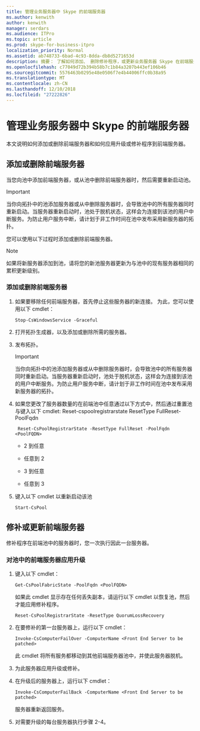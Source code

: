 ```yaml
---
title: 管理业务服务器中 Skype 的前端服务器
ms.author: kenwith
author: kenwith
manager: serdars
ms.audience: ITPro
ms.topic: article
ms.prod: skype-for-business-itpro
localization_priority: Normal
ms.assetid: ab748733-6bad-4c93-8dda-db8d5271653d
description: 摘要： 了解如何添加、 删除修补程序，或更新业务服务器 Skype 在前端服务器。
ms.openlocfilehash: c77049d72b394b58b7c1b84a3207b443ef106b46
ms.sourcegitcommit: 5576463b0295e48e0506f7e4b44006ffc0b38a95
ms.translationtype: MT
ms.contentlocale: zh-CN
ms.lasthandoff: 12/10/2018
ms.locfileid: "27222826"
---
```

# <a name="manage-front-end-servers-in-skype-for-business-server"></a>管理业务服务器中 Skype 的前端服务器
 
本文说明如何添加或删除前端服务器和如何应用升级或修补程序到前端服务器。

## <a name="add-or-remove-front-end-servers"></a>添加或删除前端服务器
  
当您向池中添加前端服务器，或从池中删除前端服务器时，然后需要重新启动池。 
  
> [!IMPORTANT]
> 当你向拓扑中的池添加服务器或从中删除服务器时，会导致池中的所有服务器同时重新启动。当服务器重新启动时，池处于脱机状态，这样会为连接到该池的用户中断服务。为防止用户服务中断，请计划于非工作时间在池中发布采用新服务器的拓扑。 
  
您可以使用以下过程时添加或删除前端服务器。
  
> [!NOTE]
> 如果将新服务器添加到池，请将您的新池服务器更新为与池中的现有服务器相同的累积更新级别。 
  
### <a name="to-add-or-remove-front-end-servers"></a>添加或删除前端服务器

1. 如果要移除任何前端服务器，首先停止这些服务器的新连接。 为此，您可以使用以下 cmdlet：
    
   ```
   Stop-CsWindowsService -Graceful
   ```

2. 打开拓扑生成器，以及添加或删除所需的服务器。 
    
3. 发布拓扑。
    
    > [!IMPORTANT]
    > 当你向拓扑中的池添加服务器或从中删除服务器时，会导致池中的所有服务器同时重新启动。当服务器重新启动时，池处于脱机状态，这样会为连接到该池的用户中断服务。为防止用户服务中断，请计划于非工作时间在池中发布采用新服务器的拓扑。 
  
4. 如果您更改了服务器数量的在前端池中任意通过以下方式中，然后通过重置池与键入以下 cmdlet: Reset-cspoolregistrarstate ResetType FullReset-PoolFqdn 
    
   ```
    Reset-CsPoolRegistrarState -ResetType FullReset -PoolFqdn  <PoolFQDN>
   ```

     - 2 到任意
    
     - 任意到 2
    
     - 3 到任意
    
     - 任意到 3
    
5. 键入以下 cmdlet 以重新启动该池
    
   ```
   Start-CsPool
   ```

## <a name="patch-or-update-front-end-servers"></a>修补或更新前端服务器

修补程序在前端池中的服务器时，您一次执行因此一台服务器。 
  
### <a name="to-apply-an-upgrade-to-the-front-end-servers-in-a-pool"></a>对池中的前端服务器应用升级

1. 键入以下 cmdlet：
    
   ```
   Get-CsPoolFabricState -PoolFqdn <PoolFQDN>
   ```

     如果此 cmdlet 显示存在任何丢失副本，请运行以下 cmdlet 以恢复池，然后才能应用修补程序。
    
   ```
   Reset-CsPoolRegistrarState -ResetType QuorumLossRecovery
   ```

2. 在要修补的第一台服务器上，运行以下 cmdlet：
    
   ```
   Invoke-CsComputerFailOver -ComputerName <Front End Server to be patched>
   ```

    此 cmdlet 将所有服务都移动到其他前端服务器池中，并使此服务器脱机。
    
3. 为此服务器应用升级或修补。
    
4. 在升级后的服务器上，运行以下 cmdlet：
    
   ```
   Invoke-CsComputerFailBack -ComputerName <Front End Server to be patched>
   ```

    服务器重新返回服务。
    
5. 对需要升级的每台服务器执行步骤 2-4。
    

